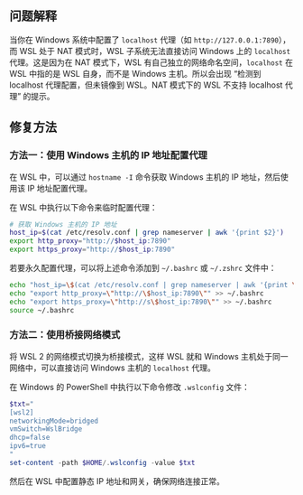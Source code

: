 ## 问题解释
当你在 Windows 系统中配置了 `localhost` 代理（如 `http://127.0.0.1:7890`），而 WSL 处于 NAT 模式时，WSL 子系统无法直接访问 Windows 上的 `localhost` 代理。这是因为在 NAT 模式下，WSL 有自己独立的网络命名空间，`localhost` 在 WSL 中指的是 WSL 自身，而不是 Windows 主机。所以会出现 “检测到 localhost 代理配置，但未镜像到 WSL。NAT 模式下的 WSL 不支持 localhost 代理” 的提示。

## 修复方法

### 方法一：使用 Windows 主机的 IP 地址配置代理
在 WSL 中，可以通过 `hostname -I` 命令获取 Windows 主机的 IP 地址，然后使用该 IP 地址配置代理。

在 WSL 中执行以下命令来临时配置代理：
```bash
# 获取 Windows 主机的 IP 地址
host_ip=$(cat /etc/resolv.conf | grep nameserver | awk '{print $2}')
export http_proxy="http://$host_ip:7890"
export https_proxy="http://$host_ip:7890"
```

若要永久配置代理，可以将上述命令添加到 `~/.bashrc` 或 `~/.zshrc` 文件中：
```bash
echo "host_ip=\$(cat /etc/resolv.conf | grep nameserver | awk '{print \$2}')" >> ~/.bashrc
echo "export http_proxy=\"http://\$host_ip:7890\"" >> ~/.bashrc
echo "export https_proxy=\"http://s\$host_ip:7890\"" >> ~/.bashrc
source ~/.bashrc
```

### 方法二：使用桥接网络模式
将 WSL 2 的网络模式切换为桥接模式，这样 WSL 就和 Windows 主机处于同一网络中，可以直接访问 Windows 主机的 `localhost` 代理。

在 Windows 的 PowerShell 中执行以下命令修改 `.wslconfig` 文件：
```powershell
$txt="
[wsl2]
networkingMode=bridged
vmSwitch=WslBridge
dhcp=false
ipv6=true
"
set-content -path $HOME/.wslconfig -value $txt
```

然后在 WSL 中配置静态 IP 地址和网关，确保网络连接正常。

